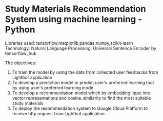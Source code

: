 # Study Materials Recommendation System using machine learning - Python
Libraries used: tensorflow,matplotlib,pandas,numpy,scikit-learn
Technology: Natural Language Processing, Universal Sentence Encoder by tensorflow_hub

The objectives:
  1. To train the model by using the data from collected user feedbacks from Lightbot application
  2. To develop a prediction model to predict user's preferred learning tool by using user's preferred learning mode
  3. To develop a recommendation model which by embedding input into vector representations and cosine_similarity to find the most suitable study materials
  4. To deploy the recommendation system to Google Cloud Platform to receive http request from Lightbot application


